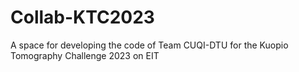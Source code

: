 # Collab-KTC2023
A space for developing the code of Team CUQI-DTU for the Kuopio Tomography Challenge 2023 on EIT
